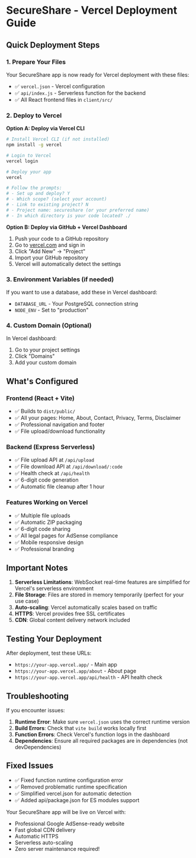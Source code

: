 # SecureShare - Vercel Deployment Guide

## Quick Deployment Steps

### 1. Prepare Your Files
Your SecureShare app is now ready for Vercel deployment with these files:
- ✅ `vercel.json` - Vercel configuration
- ✅ `api/index.js` - Serverless function for the backend
- ✅ All React frontend files in `client/src/`

### 2. Deploy to Vercel

**Option A: Deploy via Vercel CLI**
```bash
# Install Vercel CLI (if not installed)
npm install -g vercel

# Login to Vercel
vercel login

# Deploy your app
vercel

# Follow the prompts:
# - Set up and deploy? Y
# - Which scope? (select your account)
# - Link to existing project? N
# - Project name: secureshare (or your preferred name)
# - In which directory is your code located? ./
```

**Option B: Deploy via GitHub + Vercel Dashboard**
1. Push your code to a GitHub repository
2. Go to [vercel.com](https://vercel.com) and sign in
3. Click "Add New" → "Project" 
4. Import your GitHub repository
5. Vercel will automatically detect the settings

### 3. Environment Variables (if needed)
If you want to use a database, add these in Vercel dashboard:
- `DATABASE_URL` - Your PostgreSQL connection string
- `NODE_ENV` - Set to "production"

### 4. Custom Domain (Optional)
In Vercel dashboard:
1. Go to your project settings
2. Click "Domains"
3. Add your custom domain

## What's Configured

### Frontend (React + Vite)
- ✅ Builds to `dist/public/`
- ✅ All your pages: Home, About, Contact, Privacy, Terms, Disclaimer
- ✅ Professional navigation and footer
- ✅ File upload/download functionality

### Backend (Express Serverless)
- ✅ File upload API at `/api/upload`
- ✅ File download API at `/api/download/:code`
- ✅ Health check at `/api/health`
- ✅ 6-digit code generation
- ✅ Automatic file cleanup after 1 hour

### Features Working on Vercel
- ✅ Multiple file uploads
- ✅ Automatic ZIP packaging
- ✅ 6-digit code sharing
- ✅ All legal pages for AdSense compliance
- ✅ Mobile responsive design
- ✅ Professional branding

## Important Notes

1. **Serverless Limitations**: WebSocket real-time features are simplified for Vercel's serverless environment
2. **File Storage**: Files are stored in memory temporarily (perfect for your use case)
3. **Auto-scaling**: Vercel automatically scales based on traffic
4. **HTTPS**: Vercel provides free SSL certificates
5. **CDN**: Global content delivery network included

## Testing Your Deployment

After deployment, test these URLs:
- `https://your-app.vercel.app/` - Main app
- `https://your-app.vercel.app/about` - About page
- `https://your-app.vercel.app/api/health` - API health check

## Troubleshooting

If you encounter issues:
1. **Runtime Error**: Make sure `vercel.json` uses the correct runtime version
2. **Build Errors**: Check that `vite build` works locally first
3. **Function Errors**: Check Vercel's function logs in the dashboard
4. **Dependencies**: Ensure all required packages are in dependencies (not devDependencies)

## Fixed Issues
- ✅ Fixed function runtime configuration error
- ✅ Removed problematic runtime specification
- ✅ Simplified vercel.json for automatic detection
- ✅ Added api/package.json for ES modules support

Your SecureShare app will be live on Vercel with:
- Professional Google AdSense-ready website
- Fast global CDN delivery
- Automatic HTTPS
- Serverless auto-scaling
- Zero server maintenance required!
